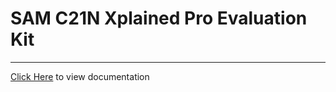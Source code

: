 # SAM C21N Xplained Pro Evaluation Kit

-----

[Click Here](https://onlinedocs.microchip.com/v2/keyword-lookup?keyword=SAMC21N_XPLAINED_PRO_EVALUATION_KIT&redirect=true) to view documentation
